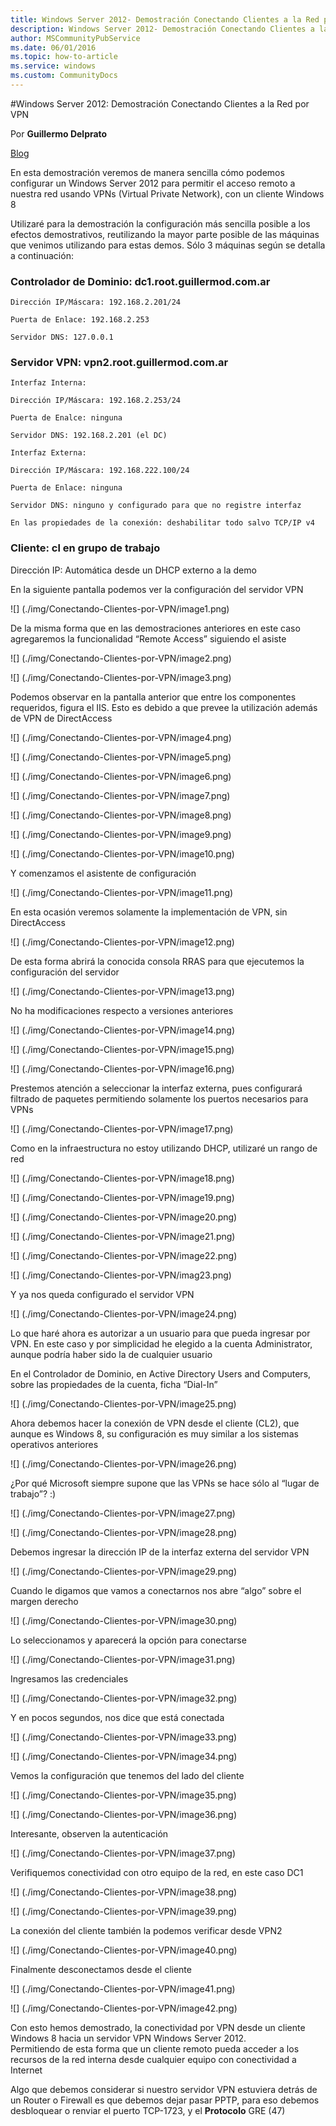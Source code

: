 ```yaml
---
title: Windows Server 2012- Demostración Conectando Clientes a la Red por VPN
description: Windows Server 2012- Demostración Conectando Clientes a la Red por VPN
author: MSCommunityPubService
ms.date: 06/01/2016
ms.topic: how-to-article
ms.service: windows
ms.custom: CommunityDocs
---
```








#Windows Server 2012: Demostración Conectando Clientes a la Red por VPN

Por **Guillermo Delprato**

[Blog](http://windowserver.wordpress.com/)

En esta demostración veremos de manera sencilla cómo podemos configurar
un Windows Server 2012 para permitir el acceso remoto a nuestra red
usando VPNs (Virtual Private Network), con un cliente Windows 8

Utilizaré para la demostración la configuración más sencilla posible a
los efectos demostrativos, reutilizando la mayor parte posible de las
máquinas que venimos utilizando para estas demos. Sólo 3 máquinas según
se detalla a continuación:

### Controlador de Dominio: dc1.root.guillermod.com.ar

    Dirección IP/Máscara: 192.168.2.201/24

    Puerta de Enlace: 192.168.2.253

    Servidor DNS: 127.0.0.1

### Servidor VPN: vpn2.root.guillermod.com.ar

    Interfaz Interna:

    Dirección IP/Máscara: 192.168.2.253/24

    Puerta de Enalce: ninguna

    Servidor DNS: 192.168.2.201 (el DC)

    Interfaz Externa:

    Dirección IP/Máscara: 192.168.222.100/24

    Puerta de Enlace: ninguna

    Servidor DNS: ninguno y configurado para que no registre interfaz

    En las propiedades de la conexión: deshabilitar todo salvo TCP/IP v4

### Cliente: cl en grupo de trabajo

Dirección IP: Automática desde un DHCP externo a la demo

En la siguiente pantalla podemos ver la configuración del servidor VPN

![] (./img/Conectando-Clientes-por-VPN/image1.png)

De la misma forma que en las demostraciones anteriores en este caso
agregaremos la funcionalidad “Remote Access” siguiendo el asiste

![] (./img/Conectando-Clientes-por-VPN/image2.png)

![] (./img/Conectando-Clientes-por-VPN/image3.png)


Podemos observar en la pantalla anterior que entre los componentes
requeridos, figura el IIS. Esto es debido a que prevee la utilización
además de VPN de DirectAccess

![] (./img/Conectando-Clientes-por-VPN/image4.png)

![] (./img/Conectando-Clientes-por-VPN/image5.png)

![] (./img/Conectando-Clientes-por-VPN/image6.png)

![] (./img/Conectando-Clientes-por-VPN/image7.png)

![] (./img/Conectando-Clientes-por-VPN/image8.png)

![] (./img/Conectando-Clientes-por-VPN/image9.png)

![] (./img/Conectando-Clientes-por-VPN/image10.png)

Y comenzamos el asistente de configuración

![] (./img/Conectando-Clientes-por-VPN/image11.png)

En esta ocasión veremos solamente la implementación de VPN, sin
DirectAccess

![] (./img/Conectando-Clientes-por-VPN/image12.png)

De esta forma abrirá la conocida consola RRAS para que ejecutemos la
configuración del servidor

![] (./img/Conectando-Clientes-por-VPN/image13.png)

No ha modificaciones respecto a versiones anteriores

![] (./img/Conectando-Clientes-por-VPN/image14.png)

![] (./img/Conectando-Clientes-por-VPN/image15.png)

![] (./img/Conectando-Clientes-por-VPN/image16.png)

Prestemos atención a seleccionar la interfaz externa, pues configurará
filtrado de paquetes permitiendo solamente los puertos necesarios para
VPNs

![] (./img/Conectando-Clientes-por-VPN/image17.png)

Como en la infraestructura no estoy utilizando DHCP, utilizaré un rango
de red

![] (./img/Conectando-Clientes-por-VPN/image18.png)

![] (./img/Conectando-Clientes-por-VPN/image19.png)

![] (./img/Conectando-Clientes-por-VPN/image20.png)

![] (./img/Conectando-Clientes-por-VPN/image21.png)

![] (./img/Conectando-Clientes-por-VPN/image22.png)

![] (./img/Conectando-Clientes-por-VPN/imag23.png)

Y ya nos queda configurado el servidor VPN

![] (./img/Conectando-Clientes-por-VPN/image24.png)

Lo que haré ahora es autorizar a un usuario para que pueda ingresar por
VPN. En este caso y por simplicidad he elegido a la cuenta
Administrator, aunque podría haber sido la de cualquier usuario

En el Controlador de Dominio, en Active Directory Users and Computers,
sobre las propiedades de la cuenta, ficha “Dial-In”

![] (./img/Conectando-Clientes-por-VPN/image25.png)

Ahora debemos hacer la conexión de VPN desde el cliente (CL2), que
aunque es Windows 8, su configuración es muy similar a los sistemas
operativos anteriores

![] (./img/Conectando-Clientes-por-VPN/image26.png)

¿Por qué Microsoft siempre supone que las VPNs se hace sólo al “lugar de
trabajo”? :)

![] (./img/Conectando-Clientes-por-VPN/image27.png)

![] (./img/Conectando-Clientes-por-VPN/image28.png)

Debemos ingresar la dirección IP de la interfaz externa del servidor VPN

![] (./img/Conectando-Clientes-por-VPN/image29.png)

Cuando le digamos que vamos a conectarnos nos abre “algo” sobre el
margen derecho

![] (./img/Conectando-Clientes-por-VPN/image30.png)

Lo seleccionamos y aparecerá la opción para conectarse

![] (./img/Conectando-Clientes-por-VPN/image31.png)

Ingresamos las credenciales

![] (./img/Conectando-Clientes-por-VPN/image32.png)

Y en pocos segundos, nos dice que está conectada

![] (./img/Conectando-Clientes-por-VPN/image33.png)

![] (./img/Conectando-Clientes-por-VPN/image34.png)

Vemos la configuración que tenemos del lado del cliente

![] (./img/Conectando-Clientes-por-VPN/image35.png)

![] (./img/Conectando-Clientes-por-VPN/image36.png)

Interesante, observen la autenticación

![] (./img/Conectando-Clientes-por-VPN/image37.png)

Verifiquemos conectividad con otro equipo de la red, en este caso DC1

![] (./img/Conectando-Clientes-por-VPN/image38.png)

![] (./img/Conectando-Clientes-por-VPN/image39.png)

La conexión del cliente también la podemos verificar desde VPN2

![] (./img/Conectando-Clientes-por-VPN/image40.png)

Finalmente desconectamos desde el cliente

![] (./img/Conectando-Clientes-por-VPN/image41.png)

![] (./img/Conectando-Clientes-por-VPN/image42.png)

Con esto hemos demostrado, la conectividad por VPN desde un cliente
Windows 8 hacia un servidor VPN Windows Server 2012.\
Permitiendo de esta forma que un cliente remoto pueda acceder a los
recursos de la red interna desde cualquier equipo con conectividad a
Internet

Algo que debemos considerar si nuestro servidor VPN estuviera detrás de
un Router o Firewall es que debemos dejar pasar PPTP, para eso debemos
desbloquear o renviar el puerto TCP-1723, y el **Protocolo** GRE (47)


